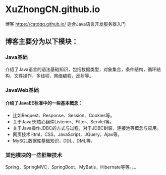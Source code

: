 # XuZhongCN.github.io
博客 
https://catdqq.github.io/
适合Java语言开发服务器入门

## 博客主要分为以下模块：

### Java基础
介绍了Java语言的语法基础知识，包括数据类型，对象集合，条件结构，循环结构，文件操作，多线程，网络编程，反射等。

### JavaWeb基础
#### 介绍了JavaEE标准中的一些基本概念：
* 比如Request、Response、Session、Cookies等。
* 关于JavaEE核心组件Listener、Filter、Servlet等。
* 关于Java操作JDBC的方式与过程，对于JDBC封装，连接池等概念与应用。
* 网页技术Html，CSS，JavaScript，JQuery，Ajax等。
* MySQL数据库基础知识，DDL，DML等。

### 其他模块的一些框架技术
Spring，SpringMVC，SpringBoot，MyBatis，Hibernate等等。。。
